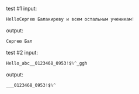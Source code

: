 test #1
input:

```C
HelloСергею Балакиреву и всем остальным ученикам!
```

output:

```C
Сергею Бал
```

test #2
input:

```C
Hello_abc__0123468_0953!$%^_ggh
```

output:

```C
___0123468_0953!$%^
```
